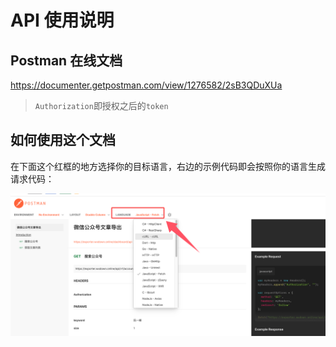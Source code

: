 # API 使用说明

## Postman 在线文档

https://documenter.getpostman.com/view/1276582/2sB3QDuXUa

> `Authorization`即授权之后的`token`

## 如何使用这个文档

在下面这个红框的地方选择你的目标语言，右边的示例代码即会按照你的语言生成请求代码：

![](../assets/api/postman-document.png)
